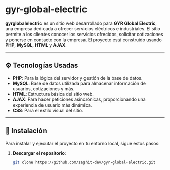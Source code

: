 # gyr-global-electric

**gyrglobalelectric** es un sitio web desarrollado para **GYR Global Electric**, una empresa dedicada a ofrecer servicios eléctricos e industriales. El sitio permite a los clientes conocer los servicios ofrecidos, solicitar cotizaciones y ponerse en contacto con la empresa. El proyecto está construido usando **PHP**, **MySQL**, **HTML** y **AJAX**.

---

## ⚙️ Tecnologías Usadas

- **PHP**: Para la lógica del servidor y gestión de la base de datos.
- **MySQL**: Base de datos utilizada para almacenar información de usuarios, cotizaciones y más.
- **HTML**: Estructura básica del sitio web.
- **AJAX**: Para hacer peticiones asincrónicas, proporcionando una experiencia de usuario más dinámica.
- **CSS**: Para el estilo visual del sitio.

---

## 🔧 Instalación

Para instalar y ejecutar el proyecto en tu entorno local, sigue estos pasos:

1. **Descargar el repositorio**:
   ```bash
   git clone https://github.com/zaghit-dev/gyr-global-electric.git

